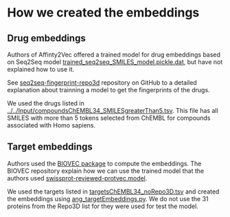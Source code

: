 # How we created the embeddings

## Drug embeddings
Authors of Affinty2Vec offered a trained model for drug embeddings based on Seq2Seq model [trained_seq2seq_SMILES_model.pickle.dat](../../Trained_models/trained_seq2seq_SMILES_model.pickle.dat), but have not explained how to use it.

See [seq2seq-fingerprint-repo3d](https://github.com/angeload/seq2seq-fingerprint-repo3d) repository on GitHub to a detailed explanation about trainning a model to get the fingerprints of the drugs.

 We used the drugs listed in [../../Input/compoundsChEMBL34_SMILESgreaterThan5.tsv](../../Input/compoundsChEMBL34_SMILESgreaterThan5.tsv). This file has all SMILES with more than 5 tokens selected from ChEMBL for compounds associated with Homo sapiens. 

## Target embeddings
Authors used the [BIOVEC package]( https://github.com/kyu999/biovec) to compute the embeddings. The BIOVEC repository explain how we can use the trained model that the authors used [swissprot-reviewed-protvec.model](../../Trained_models/swissprot-reviewed-protvec.model).

We used the targets listed in [targetsChEMBL34_noRepo3D.tsv](../../Input/targetsChEMBL34_noRepo3D.tsv) and created the embeddings using [ang_targetEmbeddings.py](../../ang_targetEmbeddings.py). We do not use the 31 proteins from the Repo3D list for they were used for test the model.
 